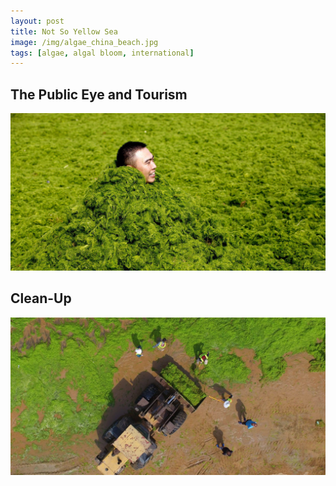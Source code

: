 ```yaml
---
layout: post
title: Not So Yellow Sea
image: /img/algae_china_beach.jpg
tags: [algae, algal bloom, international]
---
```


## The Public Eye and Tourism

![Blanket of Algae](/img/algae_man.jpg)

## Clean-Up

![Clean Up](/img/algae_work.jpg)
